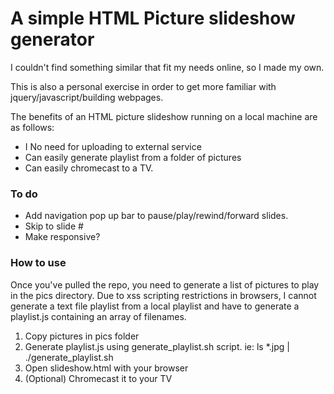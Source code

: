 A simple HTML Picture slideshow generator
================

I couldn't find something similar that fit my needs online, so I made my own.

This is also a personal exercise in order to get more familiar with jquery/javascript/building webpages.

The benefits of an HTML picture slideshow running on a local machine are as follows:

* I No need for uploading to external service
* Can easily generate playlist from a folder of pictures
* Can easily chromecast to a TV.

### To do
* Add navigation pop up bar to pause/play/rewind/forward slides.
* Skip to slide #
* Make responsive?

### How to use
Once you've pulled the repo, you need to generate a list of pictures to play in the pics directory.
Due to xss scripting restrictions in browsers, I cannot generate a text file playlist from a local playlist and have to generate a playlist.js containing an array of filenames.

1. Copy pictures in pics folder
2. Generate playlist.js using generate_playlist.sh script. ie:
    ls *.jpg | ./generate_playlist.sh
3. Open slideshow.html with your browser
4. (Optional) Chromecast it to your TV
  
